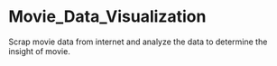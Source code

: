 # Movie_Data_Visualization
Scrap movie data from internet and analyze the data to determine the insight of movie.
